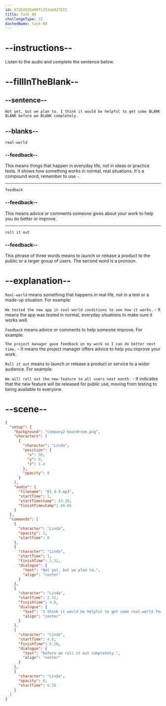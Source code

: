 ```yaml
---
id: 672b202ba00fc253ab8275f2
title: Task 89
challengeType: 22
dashedName: task-89
---
```


<!-- (audio) Linda: Not yet, but we plan to. I think it would be helpful to get some real-world feedback before we roll it out completely. -->

# --instructions--

Listen to the audio and complete the sentence below.

# --fillInTheBlank--

## --sentence--

`Not yet, but we plan to. I think it would be helpful to get some BLANK BLANK before we BLANK completely.`

## --blanks--

`real-world`

### --feedback--

This means things that happen in everyday life, not in ideas or practice tests. It shows how something works in normal, real situations. It's a compound word, remember to use `-`.

---

`feedback`

### --feedback--

This means advice or comments someone gives about your work to help you do better or improve.

---

`roll it out`

### --feedback--

This phrase of three words means to launch or release a product to the public or a larger group of users. The second word is a pronoun.

# --explanation--

`Real-world` means something that happens in real life, not in a test or a made-up situation. For example:  

`We tested the new app in real-world conditions to see how it works.` - It means the app was tested in normal, everyday situations to make sure it works well.

`Feedback` means advice or comments to help someone improve. For example:  

`The project manager gave feedback on my work so I can do better next time.` - It means the project manager offers advice to help you improve your work.

`Roll it out` means to launch or release a product or service to a wider audience. For example:

`We will roll out the new feature to all users next month.` - It indicates that the new feature will be released for public use, moving from testing to being available to everyone.

# --scene--

```json
{
  "setup": {
    "background": "company2-boardroom.png",
    "characters": [
      {
        "character": "Linda",
        "position": {
          "x": 50,
          "y": 0,
          "z": 1.4
        },
        "opacity": 0
      }
    ],
    "audio": {
      "filename": "B1_4-3.mp3",
      "startTime": 1,
      "startTimestamp": 43.38,
      "finishTimestamp": 48.66
    }
  },
  "commands": [
    {
      "character": "Linda",
      "opacity": 1,
      "startTime": 0
    },
    {
      "character": "Linda",
      "startTime": 1,
      "finishTime": 2.32,
      "dialogue": {
        "text": "Not yet, but we plan to.",
        "align": "center"
      }
    },
    {
      "character": "Linda",
      "startTime": 2.32,
      "finishTime": 4.8,
      "dialogue": {
        "text": "I think it would be helpful to get some real-world feedback",
        "align": "center"
      }
    },
    {
      "character": "Linda",
      "startTime": 4.8,
      "finishTime": 6.28,
      "dialogue": {
        "text": "before we roll it out completely.",
        "align": "center"
      }
    },
    {
      "character": "Linda",
      "opacity": 0,
      "startTime": 6.78
    }
  ]
}
```
